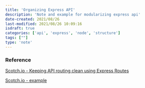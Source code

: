 ```yaml
---
title: 'Organizing Express API'
description: 'Note and example for modularizing express api'
date-created: 2021/08/26
last-modified: 2021/08/26 10:09:16
isdraft: true
categories: ['api', 'express', 'node', 'structure']
tags: [""]
type: 'note'
---
```


### Reference 

[Scotch.io - Keeping API routing clean using Express Routes](https://scotch.io/tutorials/keeping-api-routing-clean-using-express-routers)

[Scotch.io - example](https://github.com/searsaw/express-routing-example/)